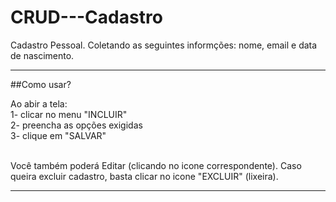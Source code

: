 # CRUD---Cadastro
Cadastro Pessoal. 
Coletando as seguintes informções: nome, email e data de nascimento.

<hr>
##Como usar?


Ao abir a tela:<br>
1- clicar no menu "INCLUIR"<br>
2- preencha as opções exigidas<br>
3- clique em "SALVAR"<br><br>

Você também poderá Editar (clicando no icone correspondente).
Caso queira excluir cadastro, basta clicar no icone "EXCLUIR" (lixeira).
<hr>
